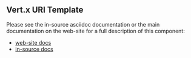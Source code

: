 ## Vert.x URI Template

Please see the in-source asciidoc documentation or the main documentation on the web-site for a full description
of this component:

* [web-site docs](todo)
* [in-source docs](src/main/asciidoc/index.adoc)

